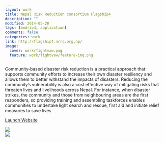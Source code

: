 ```yaml
---
layout: work
title: Nepal Risk Reduction consortium Flagship4
description: ""
modified: 2014-05-20
tags: [andriod, application]
comments: false
categories: work
link: http://flagship4.nrrc.org.np/
image:
  cover: work/fightvaw.png
  feature: work/fightvaw/feature-img.png
---
```


<div class="layout work-description">
<p>Community-based disaster risk reduction is a practical approach that supports community efforts to increase their own disaster resiliency and allows them to better withstand the impacts of disasters.  Reducing the community’s vulnerability is also a cost effective way of mitigating risks that threaten lives and livelihoods across Nepal.  For instance, when disaster strikes, the community and those from neighbouring areas are the first responders, so providing training and assembling taskforces enables communities to undertake light search and rescue, first aid and initiate relief measures to save lives. </p>

<a href="{{ page.link }}" target="_blank" class="button work-btn launch-btn"><span class="see-work"> Launch Website</span><span class="progress"></span></a>
</div>
<div class="screenshot-wrapper">
<div class="layout inner-screenshot">
<div class="screenshot">
<img src="{{ site.url }}/images/work/fightvaw/fightvawimg-1.png"/> 
</div>
<div class="screenshot">
<img src="{{ site.url }}/images/work/fightvaw/fightvawimg-2.png"/> 
</div>
</div>
</div>

<!--

## What They said

> Lorem ipsum dolor sit amet, consectetur adipisicing elit, sed do eiusmod tempor incididunt ut labore et dolore magna aliqua. Ut enim ad minim veniam, quis nostrud exercitation ullamco laboris nisi ut aliquip ex ea commodo consequat.


<div class="screenshot-wrapper">
<div class="layout inner-screenshot">
<div class="screenshot">
<img src="{{ site.url }}/images/work/fightvaw/fightvawimg-3.png"/> 
</div>
<div class="screenshot">
<img src="{{ site.url }}/images/work/fightvaw/fightvawimg-4.png"/> 
</div>
</div>
</div>


## What They said

Lorem ipsum dolor sit amet, consectetur adipisicing elit, sed do eiusmod tempor incididunt ut labore et dolore magna aliqua. Ut enim ad minim veniam, quis nostrud exercitation ullamco laboris nisi ut aliquip ex ea commodo consequat.

Lorem ipsum dolor sit amet, consectetur adipisicing elit, sed do eiusmod tempor incididunt ut labore et dolore magna aliqua. Ut enim ad minim veniam, quis nostrud exercitation ullamco laboris nisi ut aliquip ex ea commodo consequat.
-->

